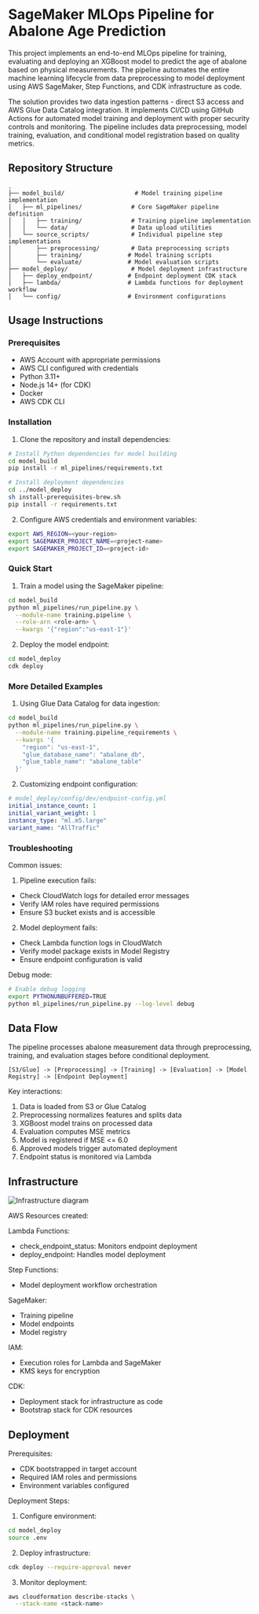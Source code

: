 # SageMaker MLOps Pipeline for Abalone Age Prediction

This project implements an end-to-end MLOps pipeline for training, evaluating and deploying an XGBoost model to predict the age of abalone based on physical measurements. The pipeline automates the entire machine learning lifecycle from data preprocessing to model deployment using AWS SageMaker, Step Functions, and CDK infrastructure as code.

The solution provides two data ingestion patterns - direct S3 access and AWS Glue Data Catalog integration. It implements CI/CD using GitHub Actions for automated model training and deployment with proper security controls and monitoring. The pipeline includes data preprocessing, model training, evaluation, and conditional model registration based on quality metrics.

## Repository Structure
```
.
├── model_build/                    # Model training pipeline implementation
│   ├── ml_pipelines/              # Core SageMaker pipeline definition
│   │   ├── training/              # Training pipeline implementation
│   │   └── data/                  # Data upload utilities
│   └── source_scripts/            # Individual pipeline step implementations
│       ├── preprocessing/         # Data preprocessing scripts
│       ├── training/             # Model training scripts  
│       └── evaluate/             # Model evaluation scripts
├── model_deploy/                  # Model deployment infrastructure
│   ├── deploy_endpoint/          # Endpoint deployment CDK stack
│   ├── lambda/                   # Lambda functions for deployment workflow
│   └── config/                   # Environment configurations
```

## Usage Instructions
### Prerequisites
- AWS Account with appropriate permissions
- AWS CLI configured with credentials
- Python 3.11+
- Node.js 14+ (for CDK)
- Docker
- AWS CDK CLI

### Installation

1. Clone the repository and install dependencies:
```bash
# Install Python dependencies for model building
cd model_build
pip install -r ml_pipelines/requirements.txt

# Install deployment dependencies
cd ../model_deploy
sh install-prerequisites-brew.sh
pip install -r requirements.txt
```

2. Configure AWS credentials and environment variables:
```bash
export AWS_REGION=<your-region>
export SAGEMAKER_PROJECT_NAME=<project-name>
export SAGEMAKER_PROJECT_ID=<project-id>
```

### Quick Start

1. Train a model using the SageMaker pipeline:
```bash
cd model_build
python ml_pipelines/run_pipeline.py \
  --module-name training.pipeline \
  --role-arn <role-arn> \
  --kwargs '{"region":"us-east-1"}'
```

2. Deploy the model endpoint:
```bash
cd model_deploy
cdk deploy
```

### More Detailed Examples

1. Using Glue Data Catalog for data ingestion:
```bash
cd model_build
python ml_pipelines/run_pipeline.py \
  --module-name training.pipeline_requirements \
  --kwargs '{
    "region": "us-east-1",
    "glue_database_name": "abalone_db",
    "glue_table_name": "abalone_table"
  }'
```

2. Customizing endpoint configuration:
```yaml
# model_deploy/config/dev/endpoint-config.yml
initial_instance_count: 1
initial_variant_weight: 1
instance_type: "ml.m5.large"
variant_name: "AllTraffic"
```

### Troubleshooting

Common issues:

1. Pipeline execution fails:
- Check CloudWatch logs for detailed error messages
- Verify IAM roles have required permissions
- Ensure S3 bucket exists and is accessible

2. Model deployment fails:
- Check Lambda function logs in CloudWatch
- Verify model package exists in Model Registry
- Ensure endpoint configuration is valid

Debug mode:
```bash
# Enable debug logging
export PYTHONUNBUFFERED=TRUE
python ml_pipelines/run_pipeline.py --log-level debug
```

## Data Flow
The pipeline processes abalone measurement data through preprocessing, training, and evaluation stages before conditional deployment.

```
[S3/Glue] -> [Preprocessing] -> [Training] -> [Evaluation] -> [Model Registry] -> [Endpoint Deployment]
```

Key interactions:
1. Data is loaded from S3 or Glue Catalog
2. Preprocessing normalizes features and splits data
3. XGBoost model trains on processed data
4. Evaluation computes MSE metrics
5. Model is registered if MSE <= 6.0
6. Approved models trigger automated deployment
7. Endpoint status is monitored via Lambda

## Infrastructure

![Infrastructure diagram](./docs/infra.svg)

AWS Resources created:

Lambda Functions:
- check_endpoint_status: Monitors endpoint deployment
- deploy_endpoint: Handles model deployment

Step Functions:
- Model deployment workflow orchestration

SageMaker:
- Training pipeline
- Model endpoints
- Model registry

IAM:
- Execution roles for Lambda and SageMaker
- KMS keys for encryption

CDK:
- Deployment stack for infrastructure as code
- Bootstrap stack for CDK resources

## Deployment

Prerequisites:
- CDK bootstrapped in target account
- Required IAM roles and permissions
- Environment variables configured

Deployment Steps:
1. Configure environment:
```bash
cd model_deploy
source .env
```

2. Deploy infrastructure:
```bash
cdk deploy --require-approval never
```

3. Monitor deployment:
```bash
aws cloudformation describe-stacks \
  --stack-name <stack-name>
```